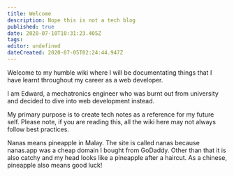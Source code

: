 ```yaml
---
title: Welcome
description: Nope this is not a tech blog
published: true
date: 2020-07-10T10:31:23.405Z
tags: 
editor: undefined
dateCreated: 2020-07-05T02:24:44.947Z
---
```


Welcome to my humble wiki where I will be documentating things that I have learnt throughout my career as a web developer.

I am Edward, a mechatronics engineer who was burnt out from university and decided to dive into web development instead.

My primary purpose is to create tech notes as a reference for my future self. Please note, if you are reading this, all the wiki here may not always follow best practices. 

Nanas means pineapple in Malay. The site is called nanas because nanas.app was a cheap domain I bought from GoDaddy. Other than that it is also catchy and my head looks like a pineapple after a haircut. As a chinese, pineapple also means good luck!
